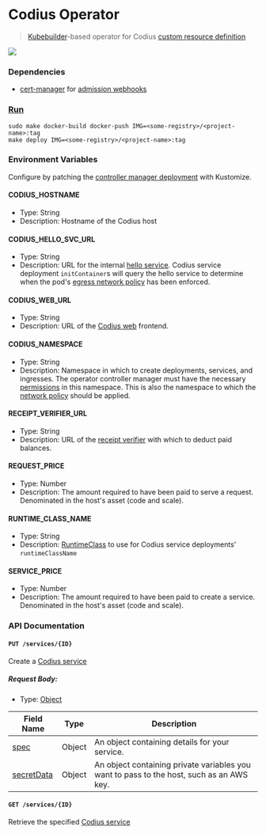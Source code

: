 # Codius Operator
> [Kubebuilder](https://book.kubebuilder.io/)-based operator for Codius [custom resource definition](https://kubernetes.io/docs/concepts/extend-kubernetes/api-extension/custom-resources/)

![](https://github.com/codius/codius-operator/workflows/Docker%20CI/badge.svg)

### Dependencies

- [cert-manager](https://cert-manager.io/docs/installation/kubernetes/) for [admission webhooks](https://book.kubebuilder.io/cronjob-tutorial/cert-manager.html)

### [Run](https://book.kubebuilder.io/quick-start.html#run-it-on-the-cluster)

```
sudo make docker-build docker-push IMG=<some-registry>/<project-name>:tag
make deploy IMG=<some-registry>/<project-name>:tag
```

### Environment Variables

Configure by patching the [controller manager deployment](config/manager/manager.yaml) with Kustomize.

#### CODIUS_HOSTNAME
* Type: String
* Description: Hostname of the Codius host

#### CODIUS_HELLO_SVC_URL
* Type: String
* Description: URL for the internal [hello service](config/networkpolicy). Codius service deployment `initContainer`s will query the hello service to determine when the pod's [egress network policy](config/networkpolicy/networkpolicy.yaml) has been enforced.

#### CODIUS_WEB_URL
* Type: String
* Description: URL of the [Codius web](https://github.com/codius/codius-web/) frontend.

#### CODIUS_NAMESPACE
* Type: String
* Description: Namespace in which to create deployments, services, and ingresses. The operator controller manager must have the necessary [permissions](config/rbac/role.yaml) in this namespace. This is also the namespace to which the [network policy](config/networkpolicy/networkpolicy.yaml) should be applied.

#### RECEIPT_VERIFIER_URL
* Type: String
* Description: URL of the [receipt verifier](https://github.com/coilhq/receipt-verifier/) with which to deduct paid balances.

#### REQUEST_PRICE
* Type: Number
* Description: The amount required to have been paid to serve a request. Denominated in the host's asset (code and scale).

#### RUNTIME_CLASS_NAME
* Type: String
* Description: [RuntimeClass](https://kubernetes.io/docs/concepts/containers/runtime-class/) to use for Codius service deployments' `runtimeClassName`

#### SERVICE_PRICE
* Type: Number
* Description: The amount required to have been paid to create a service. Denominated in the host's asset (code and scale).

### API Documentation

#### `PUT /services/{ID}`

Create a [Codius service](https://godoc.org/github.com/codius/codius-operator/api/v1alpha1#Service)

##### Request Body:

* Type: [Object](https://godoc.org/github.com/codius/codius-operator/servers#Service)

| Field Name | Type     | Description              |
|------------|----------|--------------------------|
| [spec](https://godoc.org/github.com/codius/codius-operator/api/v1alpha1#ServiceSpec) | Object | An object containing details for your service.|
| [secretData](https://godoc.org/github.com/codius/codius-operator/api/v1alpha1#Service) | Object | An object containing private variables you want to pass to the host, such as an AWS key.|

#### `GET /services/{ID}`

Retrieve the specified [Codius service](https://godoc.org/github.com/codius/codius-operator/api/v1alpha1#Service)
